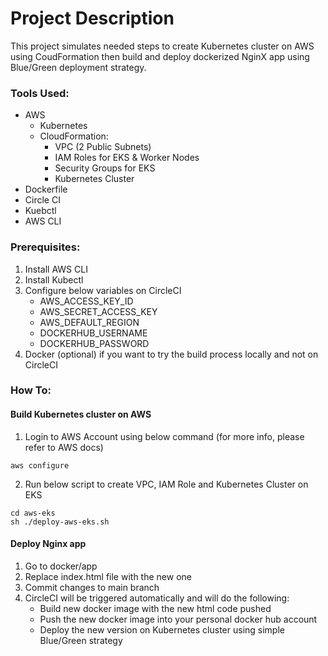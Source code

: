 # Project Description
This project simulates needed steps to create Kubernetes cluster on AWS using CoudFormation then build and deploy dockerized NginX app using Blue/Green deployment strategy.

### Tools Used:
- AWS
    - Kubernetes
    - CloudFormation:
        - VPC (2 Public Subnets)
        - IAM Roles for EKS & Worker Nodes
        - Security Groups for EKS
        - Kubernetes Cluster
- Dockerfile
- Circle CI
- Kuebctl
- AWS CLI


### Prerequisites:

1. Install AWS CLI
2. Install Kubectl
3. Configure below variables on CircleCI
    - AWS_ACCESS_KEY_ID
    - AWS_SECRET_ACCESS_KEY
    - AWS_DEFAULT_REGION
    - DOCKERHUB_USERNAME
    - DOCKERHUB_PASSWORD
4. Docker (optional) if you want to try the build process locally and not on CircleCI

### How To:

#### Build Kubernetes cluster on AWS

1. Login to AWS Account using below command (for more info, please refer to AWS docs)

```
aws configure
```

2. Run below script to create VPC, IAM Role and Kubernetes Cluster on EKS

```
cd aws-eks
sh ./deploy-aws-eks.sh
```

#### Deploy Nginx app

1. Go to docker/app
2. Replace index.html file with the new one
3. Commit changes to main branch
4. CircleCI will be triggered automatically and will do the following:
    - Build new docker image with the new html code pushed
    - Push the new docker image into your personal docker hub account
    - Deploy the new version on Kubernetes cluster using simple Blue/Green strategy